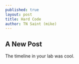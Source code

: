 ```yaml
---
published: true
layout: post
title: Hard Code
author: TN Saint (mike)
---
```


## A New Post

The timeline in your lab was cool.
